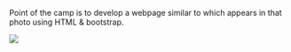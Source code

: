 Point of the camp is to develop a webpage similar to which appears in that photo using HTML & bootstrap.

![](https://i.imgur.com/DUPmOCi.png)
